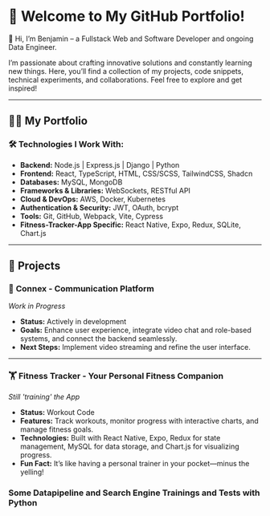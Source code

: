 # 🚀 **Welcome to My GitHub Portfolio!**

👋 Hi, I’m Benjamin – a Fullstack Web and Software Developer and ongoing Data Engineer.

I’m passionate about crafting innovative solutions and constantly learning new things. Here, you’ll find a collection of my projects, code snippets, technical experiments, and collaborations. Feel free to explore and get inspired! 

---

## 👨‍💻 **My Portfolio**

### 🛠 **Technologies I Work With:**

- **Backend:** Node.js | Express.js | Django | Python
- **Frontend:** React, TypeScript, HTML, CSS/SCSS, TailwindCSS, Shadcn
- **Databases:** MySQL, MongoDB
- **Frameworks & Libraries:** WebSockets, RESTful API
- **Cloud & DevOps:** AWS, Docker, Kubernetes
- **Authentication & Security:** JWT, OAuth, bcrypt
- **Tools:** Git, GitHub, Webpack, Vite, Cypress
- **Fitness-Tracker-App Specific:** React Native, Expo, Redux, SQLite, Chart.js

---

## 📂 **Projects**

### 🚀 **Connex - Communication Platform**

_Work in Progress_

- **Status:** Actively in development
- **Goals:** Enhance user experience, integrate video chat and role-based systems, and connect the backend seamlessly.
- **Next Steps:** Implement video streaming and refine the user interface.

---

### 🏋️ **Fitness Tracker - Your Personal Fitness Companion**

_Still 'training' the App_

- **Status:** Workout Code
- **Features:** Track workouts, monitor progress with interactive charts, and manage fitness goals.
- **Technologies:** Built with React Native, Expo, Redux for state management, MySQL for data storage, and Chart.js for visualizing progress.
- **Fun Fact:** It’s like having a personal trainer in your pocket—minus the yelling!

### Some Datapipeline and Search Engine Trainings and Tests with Python
